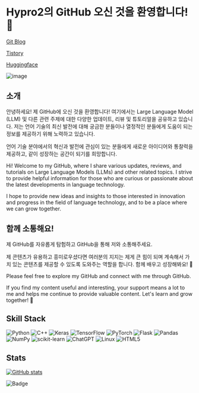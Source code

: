 # Hypro2의 GitHub 오신 것을 환영합니다! 👋

[Git Blog](https://hypro2.github.io)

[Tistory](https://hyeong9647.tistory.com/)

[Huggingface](https://huggingface.co/kimhyeongjun)

![image](https://hypro2.github.io/assets/images/profile_image.jpg)



## 소개
안녕하세요! 제 GitHub에 오신 것을 환영합니다! 여기에서는 Large Language Model (LLM) 및 다른 관련 주제에 대한 다양한 업데이트, 리뷰 및 튜토리얼을 공유하고 있습니다. 저는 언어 기술의 최신 발전에 대해 궁금한 분들이나 열정적인 분들에게 도움이 되는 정보를 제공하기 위해 노력하고 있습니다. 

언어 기술 분야에서의 혁신과 발전에 관심이 있는 분들에게 새로운 아이디어와 통찰력을 제공하고, 같이 성장하는 공간이 되기를 희망합니다.

Hi! Welcome to my GitHub, where I share various updates, reviews, and tutorials on Large Language Models (LLMs) and other related topics. I strive to provide helpful information for those who are curious or passionate about the latest developments in language technology.

I hope to provide new ideas and insights to those interested in innovation and progress in the field of language technology, and to be a place where we can grow together.


## 함께 소통해요!
제 GitHub를 자유롭게 탐험하고 GitHub을 통해 저와 소통해주세요. 

제 콘텐츠가 유용하고 흥미로우셨다면 여러분의 지지는 제게 큰 힘이 되며 계속해서 가치 있는 콘텐츠를 제공할 수 있도록 도와주는 역할을 합니다. 함께 배우고 성장해봐요! 🚀

Please feel free to explore my GitHub and connect with me through GitHub. 

If you find my content useful and interesting, your support means a lot to me and helps me continue to provide valuable content. Let's learn and grow together! 🚀
## Skill Stack
![Python](https://img.shields.io/badge/python-3670A0?style=for-the-badge&logo=python&logoColor=ffdd54)
![C++](https://img.shields.io/badge/c++-%2300599C.svg?style=for-the-badge&logo=c%2B%2B&logoColor=white)
![Keras](https://img.shields.io/badge/Keras-%23D00000.svg?style=for-the-badge&logo=Keras&logoColor=white)
![TensorFlow](https://img.shields.io/badge/TensorFlow-%23FF6F00.svg?style=for-the-badge&logo=TensorFlow&logoColor=white)
![PyTorch](https://img.shields.io/badge/PyTorch-%23EE4C2C.svg?style=for-the-badge&logo=PyTorch&logoColor=white)
![Flask](https://img.shields.io/badge/flask-%23000.svg?style=for-the-badge&logo=flask&logoColor=white)
![Pandas](https://img.shields.io/badge/pandas-%23150458.svg?style=for-the-badge&logo=pandas&logoColor=white)
![NumPy](https://img.shields.io/badge/numpy-%23013243.svg?style=for-the-badge&logo=numpy&logoColor=white)
![scikit-learn](https://img.shields.io/badge/scikit--learn-%23F7931E.svg?style=for-the-badge&logo=scikit-learn&logoColor=white)
![ChatGPT](https://img.shields.io/badge/chatGPT-74aa9c?style=for-the-badge&logo=openai&logoColor=white)
![Linux](https://img.shields.io/badge/Linux-FCC624?style=for-the-badge&logo=linux&logoColor=black)
![HTML5](https://img.shields.io/badge/html5-%23E34F26.svg?style=for-the-badge&logo=html5&logoColor=white)

## Stats
[![GitHub stats](https://github-readme-stats.vercel.app/api?username=hypro2&hide=stars,contribs&count_private=true&show_icons=true)](https://github.com/hypro2/github-readme-stats)

![Badge](https://hitscounter.dev/api/hit?url=https%3A%2F%2Fhypro2.github.io%2F&label=&icon=github&color=%23198754)
